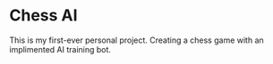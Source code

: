 # Chess AI
This is my first-ever personal project. Creating a chess game with an implimented AI training bot.

